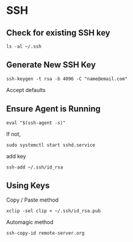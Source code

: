 # SSH

## Check for existing SSH key

~~~
ls -al ~/.ssh
~~~

## Generate New SSH Key

~~~
ssh-keygen -t rsa -b 4096 -C "name@email.com"
~~~

Accept defaults

## Ensure Agent is Running

~~~
eval "$(ssh-agent -s)"
~~~

If not, 

~~~
sudo systemctl start sshd.service
~~~

add key

~~~
ssh-add ~/.ssh/id_rsa
~~~

## Using Keys

Copy / Paste method

~~~
xclip -sel clip < ~/.ssh/id_rsa.pub
~~~

Automagic method

~~~
ssh-copy-id remote-server.org
~~~
